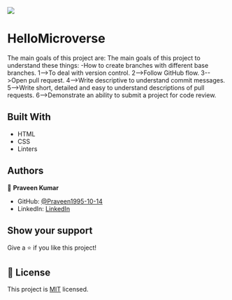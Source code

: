 ![](https://img.shields.io/badge/Microverse-blueviolet)
# HelloMicroverse

The main goals of this project are:
The main goals of this project to understand these things: 
-How to create branches with different base branches.
1-->To deal with version control.
2-->Follow GitHub flow.
3-->Open pull request.
4-->Write descriptive to understand commit messages.
5-->Write short, detailed and easy to understand descriptions of pull requests.
6-->Demonstrate an ability to submit a project for code review.


## Built With

- HTML
- CSS
- Linters


## Authors

👤 **Praveen Kumar**

- GitHub: [@Praveen1995-10-14](https://github.com/Praveen1995-10-14)
- LinkedIn: [LinkedIn](https://www.linkedin.com/in/praveen-kumar-85791a101/)


## Show your support

Give a ⭐️ if you like this project!


## 📝 License

This project is [MIT](./LICENSE) licensed.

